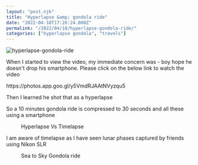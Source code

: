 ```yaml
---
layout: "post.njk"
title: "Hyperlapse &amp; gondola ride"
date: "2022-04-18T17:26:24.000Z"
permalink: "/2022/04/18/hyperlapse-gondola-ride/"
categories: ["hyperlapse gondola", "travels"]
---
```


![hyperlapse-gondola-ride](/assets/images/image45.jpg)

<!-- wp:paragraph -->
<p>When I started to view the video, my immediate concern was - boy hope he doesn't drop his smartphone. Please click on the below link to watch the video</p>
<!-- /wp:paragraph -->

<!-- wp:paragraph -->
<p>https://photos.app.goo.gl/y5VmdRJAAtNVyzqu5</p>
<!-- /wp:paragraph -->

<!-- wp:paragraph -->
<p>Then I learned he shot that as a hyperlapse</p>
<!-- /wp:paragraph -->

<!-- wp:image {"id":344,"sizeSlug":"large"} -->
<figure class="wp-block-image size-large"></figure>
<!-- /wp:image -->

<!-- wp:paragraph -->
<p>So a 10 minutes gondola ride is compressed to 30 seconds and all these using a smartphone</p>
<!-- /wp:paragraph -->

<!-- wp:image {"id":343,"sizeSlug":"large"} -->
<figure class="wp-block-image size-large"><figcaption>Hyperlapse Vs Timelapse</figcaption></figure>
<!-- /wp:image -->

<!-- wp:paragraph -->
<p>I am aware of timelapse as I have seen lunar phases captured by friends using Nikon SLR</p>
<!-- /wp:paragraph -->

<!-- wp:image {"id":347,"sizeSlug":"large"} -->
<figure class="wp-block-image size-large"><figcaption>Sea to Sky Gondola ride</figcaption></figure>
<!-- /wp:image -->
